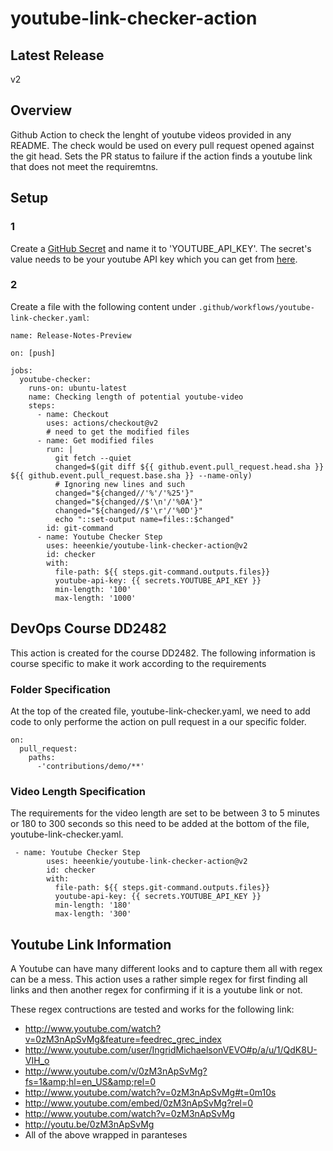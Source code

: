 # youtube-link-checker-action #

## Latest Release ##
v2


## Overview ##
Github Action to check the lenght of youtube videos provided in any README.
The check would be used on every pull request opened against the git head.
Sets the PR status to failure if the action finds a youtube link that does 
not meet the requiremtns.


## Setup ##
### 1 ###
Create a [GitHub Secret](https://docs.github.com/en/actions/reference/encrypted-secrets) and name it to 'YOUTUBE_API_KEY'.
The secret's value needs to be your youtube API key which you can get from [here](https://console.cloud.google.com/apis).


### 2 ###
Create a file with the following content under `.github/workflows/youtube-link-checker.yaml`:

```
name: Release-Notes-Preview

on: [push]

jobs:
  youtube-checker:
    runs-on: ubuntu-latest
    name: Checking length of potential youtube-video
    steps:
      - name: Checkout
        uses: actions/checkout@v2
        # need to get the modified files
      - name: Get modified files
        run: |
          git fetch --quiet
          changed=$(git diff ${{ github.event.pull_request.head.sha }} ${{ github.event.pull_request.base.sha }} --name-only)
          # Ignoring new lines and such
          changed="${changed//'%'/'%25'}"
          changed="${changed//$'\n'/'%0A'}"
          changed="${changed//$'\r'/'%0D'}"
          echo "::set-output name=files::$changed"
        id: git-command
      - name: Youtube Checker Step
        uses: heeenkie/youtube-link-checker-action@v2
        id: checker
        with:
          file-path: ${{ steps.git-command.outputs.files}}
          youtube-api-key: {{ secrets.YOUTUBE_API_KEY }}
          min-length: '100'
          max-length: '1000'
```


## DevOps Course DD2482 ##
This action is created for the course DD2482.
The following information is course specific to make it work according to the requirements


### Folder Specification ###
At the top of the created file, youtube-link-checker.yaml, we need to add code to only 
performe the action on pull request in a our specific folder.

```
on:
  pull_request:
    paths:
      -'contributions/demo/**'
```


### Video Length Specification ###
The requirements for the video length are set to be between 3 to 5 minutes or 180 to 300 seconds 
so this need to be added at the bottom of the file, youtube-link-checker.yaml.

```
 - name: Youtube Checker Step
        uses: heeenkie/youtube-link-checker-action@v2
        id: checker
        with:
          file-path: ${{ steps.git-command.outputs.files}}
          youtube-api-key: {{ secrets.YOUTUBE_API_KEY }}
          min-length: '180'
          max-length: '300'
```


## Youtube Link Information ##
A Youtube can have many different looks and to capture them all with regex can be a mess.
This action uses a rather simple regex for first finding all links and then another regex for 
confirming if it is a youtube link or not. 

These regex contructions are tested and works for the following link:
- http://www.youtube.com/watch?v=0zM3nApSvMg&feature=feedrec_grec_index
- http://www.youtube.com/user/IngridMichaelsonVEVO#p/a/u/1/QdK8U-VIH_o
- http://www.youtube.com/v/0zM3nApSvMg?fs=1&amp;hl=en_US&amp;rel=0
- http://www.youtube.com/watch?v=0zM3nApSvMg#t=0m10s
- http://www.youtube.com/embed/0zM3nApSvMg?rel=0
- http://www.youtube.com/watch?v=0zM3nApSvMg
- http://youtu.be/0zM3nApSvMg
- All of the above wrapped in paranteses
